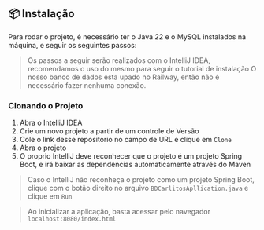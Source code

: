 ## 📦 Instalação

Para rodar o projeto, é necessário ter o Java 22 e o MySQL instalados na máquina, e seguir os seguintes passos:

> Os passos a seguir serão realizados com o IntelliJ IDEA, recomendamos o uso do mesmo para seguir o tutorial de instalação
> O nosso banco de dados esta upado no Railway, então não é necessário fazer nenhuma conexão.

### Clonando o Projeto

1. Abra o IntelliJ IDEA
2. Crie um novo projeto a partir de um controle de Versão
3. Cole o link desse repositorio no campo de URL e clique em `Clone`
4. Abra o projeto
5. O proprio IntelliJ deve reconhecer que o projeto é um projeto Spring Boot, e irá baixar as dependências automaticamente através do Maven

> Caso o IntelliJ não reconheça o projeto como um projeto Spring Boot, clique com o botão direito no arquivo `BDCarlitosApllication.java` e clique em `Run`

> Ao inicializar a aplicação, basta acessar pelo navegador `localhost:8080/index.html`

